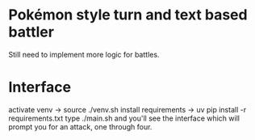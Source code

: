 # Pokémon style turn and text based battler

Still need to implement more logic for battles.

# Interface

activate venv -> source ./venv.sh
install requirements -> uv pip install -r requirements.txt
type ./main.sh and you'll see the interface which will prompt you for an attack, one through four.